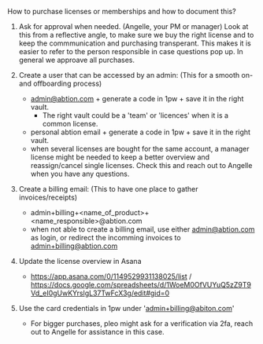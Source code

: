 How to purchase licenses or memberships and how to document this?

1) Ask for approval when needed. (Angelle, your PM or manager)
Look at this from a reflective angle, to make sure we buy the right license and to keep the commmunication and purchasing transperant. This makes it is easier to refer to the person responsible in case questions pop up. In general we approave all purchases.

2) Create a user that can be accessed by an admin: (This for a smooth on- and offboarding process)
   - admin@abtion.com + generate a code in 1pw + save it in the right vault. 
     - The right vault could be a 'team' or 'licences' when it is a common license.  
   - personal abtion email + generate a code in 1pw + save it in the right vault.
   - when several licenses are bought for the same account, a manager license might be needed to keep a better overview and reassign/cancel single licenses. Check this and reach out to Angelle when you have any questions. 
  
3) Create a billing email: (This to have one place to gather invoices/receipts)
   - admin+billing+<name_of_product>+<name_responsible>@abtion.com
   - when not able to create a billing email, use either admin@abtion.com as login, or redirect the incomming invoices to admin+billing@abtion.com

4) Update the license overview in Asana 
   - https://app.asana.com/0/1149529931138025/list / https://docs.google.com/spreadsheets/d/1WoeM0OfVUYuQ5zZ9T9Vd_eI0gUwKYrslgL37TwFcX3g/edit#gid=0
  
5) Use the card credentials in 1pw under 'admin+billing@abiton.com'
   - For bigger purchases, pleo might ask for a verification via 2fa, reach out to Angelle for assistance in this case. 
